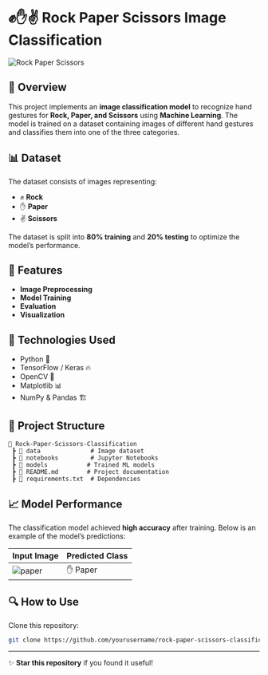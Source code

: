 # ✊✋✌ Rock Paper Scissors Image Classification

![Rock Paper Scissors](https://github.com/user-attachments/assets/7dfcf0ee-3521-45dd-9d96-ce6b26c752ac)

## 📖 Overview
This project implements an **image classification model** to recognize hand gestures for **Rock, Paper, and Scissors** using **Machine Learning**. The model is trained on a dataset containing images of different hand gestures and classifies them into one of the three categories.

## 📊 Dataset
The dataset consists of images representing:
- ✊ **Rock**
- ✋ **Paper**
- ✌ **Scissors**

The dataset is split into **80% training** and **20% testing** to optimize the model’s performance.

## 🚀 Features
- **Image Preprocessing**
- **Model Training**
- **Evaluation**
- **Visualization**

## 🔧 Technologies Used
- Python 🐍
- TensorFlow / Keras 🔥
- OpenCV 📸
- Matplotlib 📊
- NumPy & Pandas 🏗

## 📌 Project Structure
```
📂 Rock-Paper-Scissors-Classification
 ┣ 📁 data              # Image dataset
 ┣ 📁 notebooks         # Jupyter Notebooks
 ┣ 📁 models           # Trained ML models
 ┣ 📜 README.md        # Project documentation
 ┣ 📜 requirements.txt  # Dependencies
```

## 📈 Model Performance
The classification model achieved **high accuracy** after training. Below is an example of the model’s predictions:

| **Input Image** | **Predicted Class** |
|----------------|---------------------|
| ![paper](https://github.com/user-attachments/assets/2fb88642-eb68-4a9d-aabe-56990881b5b6) | ✋ Paper |



## 🔍 How to Use
Clone this repository:
   ```bash
   git clone https://github.com/yourusername/rock-paper-scissors-classification.git
   
   ```

---
✨ **Star this repository** if you found it useful!
